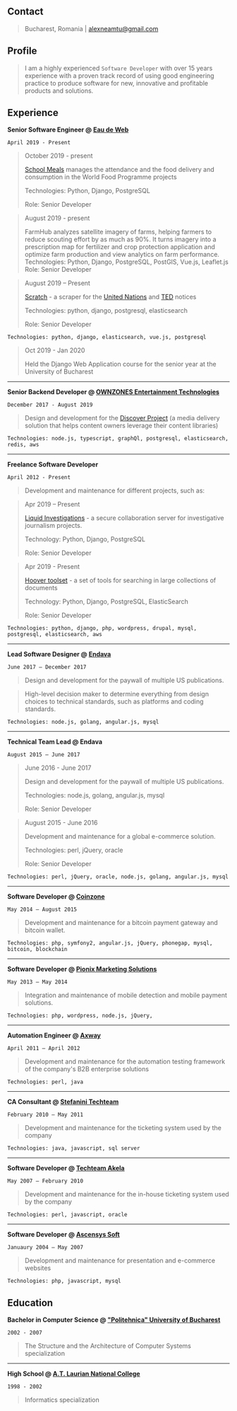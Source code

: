 ## Contact

> Bucharest, Romania | alexneamtu@gmail.com

## Profile
> I am a highly experienced `Software Developer` with over 15 years experience with a proven track record of using good engineering practice to produce software for new, innovative and profitable products and solutions.

## Experience

**Senior Software Engineer @ [Eau de Web](https://www.eaudeweb.ro/)** 

`April 2019 - Present`

> October 2019 - present
>
> [School Meals](https://www.wfp.org/school-meals) manages the attendance and the food delivery and consumption in the World Food Programme projects
>
> Technologies: Python, Django, PostgreSQL
>
> Role: Senior Developer

> August 2019 - present 
>
> FarmHub analyzes satellite imagery of farms, helping farmers to reduce scouting effort by as much as 90%. It turns imagery into a prescription map for fertilizer and crop protection application and optimize farm production and view analytics on farm performance. 
Technologies: Python, Django, PostgreSQL, PostGIS, Vue.js, Leaflet.js
Role: Senior Developer

> August 2019 – Present 
>
> [Scratch](https://github.com/eaudeweb/scratch) - a scraper for the [United Nations](https://www.ungm.org) and [TED](https://ted.europa.eu) notices
>
> Technologies: python, django, postgresql, elasticsearch
>
> Role: Senior Developer

`Technologies: python, django, elasticsearch, vue.js, postgresql`

> Oct 2019 - Jan 2020
> 
> Held the Django Web Application course for the senior year at the University of Bucharest
 
---

**Senior Backend Developer @ [OWNZONES Entertainment Technologies](https://ownzones.com/)** 

`December 2017 - August 2019`

> Design and development for the [Discover Project](https://ownzones.com/products-services/discover/) (a media delivery solution that helps content owners leverage their content libraries)

`Technologies: node.js, typescript, graphQl, postgresql, elasticsearch, redis, aws`
 
---

**Freelance Software Developer**
 
`April 2012 - Present`

> Development and maintenance for different projects, such as:

> Apr 2019 – Present 
>
> [Liquid Investigations](https://liquidinvestigations.github.io/) - a secure collaboration server for investigative journalism projects. 
>
> Technology: Python, Django, PostgreSQL
>
> Role: Senior Developer

> Apr 2019 - Present
>
> [Hoover toolset](https://hoover.github.io/) - a set of tools for searching in large collections of documents
>
> Technology: Python, Django, PostgreSQL, ElasticSearch
>
> Role: Senior Developer

`Technologies: python, django, php, wordpress, drupal, mysql, postgresql, elasticsearch, aws` 
 
---

**Lead Software Designer @ [Endava](https://www.endava.com/)**

`June 2017 – December 2017`

> Design and development for the paywall of multiple US publications. 

> High-level decision maker to determine everything from design choices to technical standards, such as platforms and coding standards. 

`Technologies: node.js, golang, angular.js, mysql`

---

**Technical Team Lead @ Endava**

`August 2015 – June 2017`

> June 2016 - June 2017 
>
> Design and development for the paywall of multiple US publications.
>
> Technologies: node.js, golang, angular.js, mysql
>
> Role: Senior Developer

> August 2015 - June 2016 
>
> Development and maintenance for a global e-commerce solution.
>
> Technologies: perl, jQuery, oracle
>
> Role: Senior Developer

`Technologies: perl, jQuery, oracle, node.js, golang, angular.js, mysql`

---

**Software Developer @ [Coinzone](http://coinzone.com)**

`May 2014 – August 2015`

> Development and maintenance for a bitcoin payment gateway and bitcoin wallet.

`Technologies: php, symfony2, angular.js, jQuery, phonegap, mysql, bitcoin, blockchain` 

---

**Software Developer @ [Pionix Marketing Solutions](https://www.pionix.ro/)**

`May 2013 – May 2014`

> Integration and maintenance of mobile detection and mobile payment solutions.

`Technologies: php, wordpress, node.js, jQuery, ` 

---

**Automation Engineer @ [Axway](https://www.axway.com)**

`April 2011 – April 2012`

> Development and maintenance for the automation testing framework of the company's B2B enterprise solutions

`Technologies: perl, java` 

---

**CA Consultant @ [Stefanini Techteam](https://stefanini.com)**

`February 2010 – May 2011`

> Development and maintenance for the ticketing system used by the company

`Technologies: java, javascript, sql server` 

---

**Software Developer @ [Techteam Akela](https://stefanini.com)**

`May 2007 – February 2010`

> Development and maintenance for the in-house ticketing system used by the company

`Technologies: perl, javascript, oracle` 

---

**Software Developer @ [Ascensys Soft](http://www.ascensys.ro/)**

`Januaury 2004 – May 2007`

> Development and maintenance for presentation and e-commerce websites

`Technologies: php, javascript, mysql` 


## Education

**Bachelor in Computer Science @ ["Politehnica" University of Bucharest](https://upb.ro)**     

`2002 - 2007`

> The Structure and the Architecture of Computer Systems specialization

---

**High School @ [A.T. Laurian National College](https://laurian.ro/)**

`1998 - 2002`

> Informatics specialization
